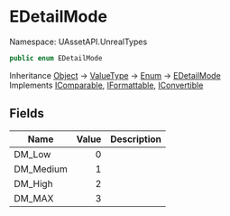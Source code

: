 # EDetailMode

Namespace: UAssetAPI.UnrealTypes

```csharp
public enum EDetailMode
```

Inheritance [Object](https://docs.microsoft.com/en-us/dotnet/api/system.object) → [ValueType](https://docs.microsoft.com/en-us/dotnet/api/system.valuetype) → [Enum](https://docs.microsoft.com/en-us/dotnet/api/system.enum) → [EDetailMode](./uassetapi.unrealtypes.edetailmode.md)<br>
Implements [IComparable](https://docs.microsoft.com/en-us/dotnet/api/system.icomparable), [IFormattable](https://docs.microsoft.com/en-us/dotnet/api/system.iformattable), [IConvertible](https://docs.microsoft.com/en-us/dotnet/api/system.iconvertible)

## Fields

| Name | Value | Description |
| --- | --: | --- |
| DM_Low | 0 |  |
| DM_Medium | 1 |  |
| DM_High | 2 |  |
| DM_MAX | 3 |  |
